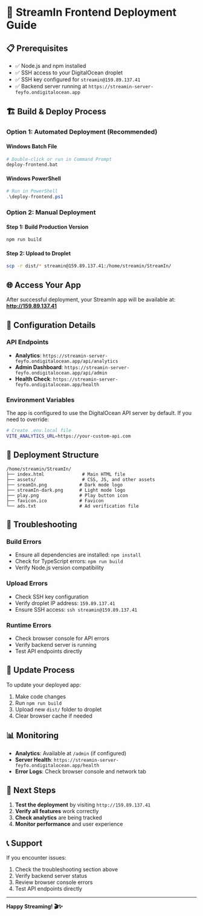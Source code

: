 # 🚀 StreamIn Frontend Deployment Guide

## 📋 Prerequisites

- ✅ Node.js and npm installed
- ✅ SSH access to your DigitalOcean droplet
- ✅ SSH key configured for `streamin@159.89.137.41`
- ✅ Backend server running at `https://streamin-server-feyfo.ondigitalocean.app`

## 🏗️ Build & Deploy Process

### Option 1: Automated Deployment (Recommended)

#### Windows Batch File

```bash
# Double-click or run in Command Prompt
deploy-frontend.bat
```

#### Windows PowerShell

```powershell
# Run in PowerShell
.\deploy-frontend.ps1
```

### Option 2: Manual Deployment

#### Step 1: Build Production Version

```bash
npm run build
```

#### Step 2: Upload to Droplet

```bash
scp -r dist/* streamin@159.89.137.41:/home/streamin/StreamIn/
```

## 🌐 Access Your App

After successful deployment, your StreamIn app will be available at:
**http://159.89.137.41**

## 🔧 Configuration Details

### API Endpoints

- **Analytics**: `https://streamin-server-feyfo.ondigitalocean.app/api/analytics`
- **Admin Dashboard**: `https://streamin-server-feyfo.ondigitalocean.app/api/admin`
- **Health Check**: `https://streamin-server-feyfo.ondigitalocean.app/health`

### Environment Variables

The app is configured to use the DigitalOcean API server by default. If you need to override:

```bash
# Create .env.local file
VITE_ANALYTICS_URL=https://your-custom-api.com
```

## 📁 Deployment Structure

```
/home/streamin/StreamIn/
├── index.html              # Main HTML file
├── assets/                 # CSS, JS, and other assets
├── sreamIn.png            # Dark mode logo
├── streamIn-dark.png      # Light mode logo
├── play.png               # Play button icon
├── favicon.ico            # Favicon
└── ads.txt                # Ad verification file
```

## 🚨 Troubleshooting

### Build Errors

- Ensure all dependencies are installed: `npm install`
- Check for TypeScript errors: `npm run build`
- Verify Node.js version compatibility

### Upload Errors

- Check SSH key configuration
- Verify droplet IP address: `159.89.137.41`
- Ensure SSH access: `ssh streamin@159.89.137.41`

### Runtime Errors

- Check browser console for API errors
- Verify backend server is running
- Test API endpoints directly

## 🔄 Update Process

To update your deployed app:

1. Make code changes
2. Run `npm run build`
3. Upload new `dist/` folder to droplet
4. Clear browser cache if needed

## 📊 Monitoring

- **Analytics**: Available at `/admin` (if configured)
- **Server Health**: `https://streamin-server-feyfo.ondigitalocean.app/health`
- **Error Logs**: Check browser console and network tab

## 🎯 Next Steps

1. **Test the deployment** by visiting `http://159.89.137.41`
2. **Verify all features** work correctly
3. **Check analytics** are being tracked
4. **Monitor performance** and user experience

## 📞 Support

If you encounter issues:

1. Check the troubleshooting section above
2. Verify backend server status
3. Review browser console errors
4. Test API endpoints directly

---

**Happy Streaming! 🎬✨**
